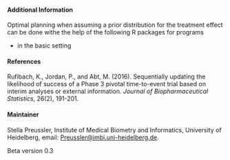 #### Additional Information
Optimal planning when assuming a prior distribution for the treatment effect can be done withe the help of the following R packages for programs 
* in the basic setting

#### References

Rufibach, K., Jordan, P., and Abt, M. (2016). Sequentially updating the likelihood of success of a Phase 3 pivotal time-to-event trial based on interim analyses or external information. <i>Journal of Biopharmaceutical Statistics</i>, 26(2), 191-201.

#### Maintainer

Stella Preussler, Institute of Medical Biometry and Informatics, University of Heidelberg, email: Preussler@imbi.uni-heidelberg.de.

Beta version 0.3

